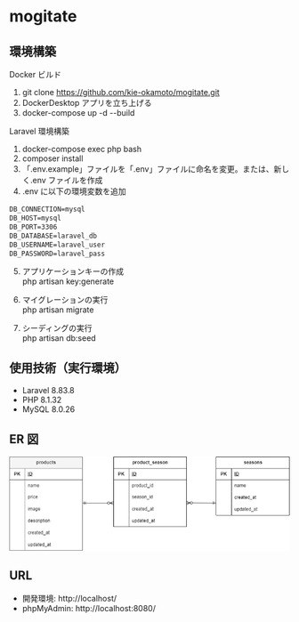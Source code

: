 # mogitate

## 環境構築

Docker ビルド

1. git clone https://github.com/kie-okamoto/mogitate.git
2. DockerDesktop アプリを立ち上げる
3. docker-compose up -d --build

Laravel 環境構築

1. docker-compose exec php bash
2. composer install
3. 「.env.example」ファイルを「.env」ファイルに命名を変更。または、新しく.env ファイルを作成
4. .env に以下の環境変数を追加

```env
DB_CONNECTION=mysql
DB_HOST=mysql
DB_PORT=3306
DB_DATABASE=laravel_db
DB_USERNAME=laravel_user
DB_PASSWORD=laravel_pass
```

5. アプリケーションキーの作成  
   php artisan key:generate

6. マイグレーションの実行  
   php artisan migrate

7. シーディングの実行  
   php artisan db:seed

## 使用技術（実行環境）

- Laravel 8.83.8
- PHP 8.1.32
- MySQL 8.0.26

## ER 図

![ER図](./er-diagram.png)

## URL

- 開発環境: http://localhost/
- phpMyAdmin: http://localhost:8080/
